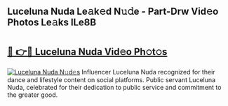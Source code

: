 ## Luceluna Nuda Le𝚊k𝚎d N𝚞𝚍e - Part-Drw Vid𝚎o Photos Le𝚊ks lLe8B

# <h2><a href="http://fbdt9tc.evod.top/?m=Luceluna+Nuda">🔗 👉🔴 Luceluna Nuda Vid𝚎o Ph𝚘t𝚘s</a></h2>

[![Luceluna Nuda N𝚞d𝚎s](https://i.imgur.com/8V9OHl7.gif)](http://fbdt9tc.evod.top/?m=Luceluna+Nuda)
Influencer Luceluna Nuda recognized for their dance and lifestyle content on social platforms. Public servant Luceluna Nuda, celebrated for their dedication to public service and commitment to the greater good. 
